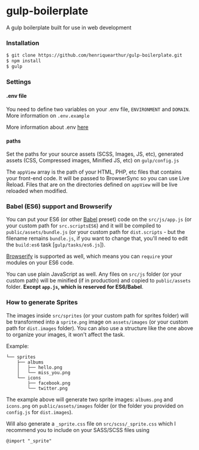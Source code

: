 # gulp-boilerplate
A gulp boilerplate built for use in web development

### Installation

```sh
$ git clone https://github.com/henriquearthur/gulp-boilerplate.git
$ npm install
$ gulp
```

### Settings

#### .env file
You need to define two variables on your .env file, `ENVIRONMENT` and `DOMAIN`. More information on `.env.example`

More information about .env [here](https://www.npmjs.com/package/dotenv "dotenv package on npm")

#### paths
Set the paths for your source assets (SCSS, Images, JS, etc), generated assets (CSS, Compressed images, Minified JS, etc) on `gulp/config.js`

The `appView` array is the path of your HTML, PHP, etc files that contains your front-end code. It will be passed to BrowserSync so you can use Live Reload. Files that are on the directories defined on `appView` will be live reloaded when modified.

### Babel (ES6) support and Browserify
You can put your ES6 (or other [Babel](https://babeljs.io) preset) code on the `src/js/app.js` (or your custom path for `src.scriptsES6`) and it will be compiled to `public/assets/bundle.js` (or your custom path for `dist.scripts` - but the filename remains `bundle.js`, if you want to change that, you'll need to edit the `build:es6` task [`gulp/tasks/es6.js`]).


[Browserify](http://browserify.org) is supported as well, which means you can `require` your modules on your ES6 code.

You can use plain JavaScript as well. Any files on `src/js` folder (or your custom path) will be minified (if in production) and copied to `public/assets` folder. **Except `app.js`, which is reserved for ES6/Babel**.

### How to generate Sprites
The images inside `src/sprites` (or your custom path for sprites folder) will be transformed into a `sprite.png` image on `assets/images` (or your custom path for `dist.images` folder). You can also use a structure like the one above to organize your images, it won't affect the task.

Example:

    └── sprites
        ├── albums
        │   ├── hello.png
        │   └── miss_you.png
        └── icons
            ├── facebook.png
            └── twitter.png

The example above will generate two sprite images: `albums.png` and `icons.png`  on `public/assets/images` folder (or the folder you provided on `config.js` for `dist.images`).

Will also generate a `_sprite.css` file on `src/scss/_sprite.css` which I recommend you to include on your SASS/SCSS files using

    @import "_sprite"
